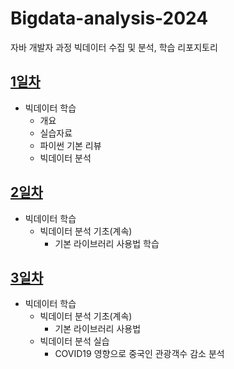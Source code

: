# Bigdata-analysis-2024

자바 개발자 과정 빅데이터 수집 및 분석, 학습 리포지토리

## [1일차](https://github.com/devuoon/bigdata-analysis-2024/blob/main/DAY01.md)

- 빅데이터 학습
  - 개요
  - 실습자료
  - 파이썬 기본 리뷰
  - 빅데이터 분석

## [2일차](https://github.com/devuoon/bigdata-analysis-2024/blob/main/DAY02.md)

- 빅데이터 학습
  - 빅데이터 분석 기초(계속)
    - 기본 라이브러리 사용법 학습

## [3일차](https://github.com/devuoon/bigdata-analysis-2024/blob/main/Day03.md)

- 빅데이터 학습
  - 빅데이터 분석 기초(계속)
    - 기본 라이브러리 사용법
  - 빅데이터 분석 실습
    - COVID19 영향으로 중국인 관광객수 감소 분석
